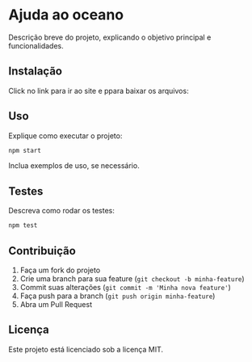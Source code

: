 # Ajuda ao oceano

Descrição breve do projeto, explicando o objetivo principal e funcionalidades.

## Instalação

Click no link para ir ao site e ppara baixar os arquivos:
<script>
```sh
git clone [https://github.com/seu-usuario/seu-repositorio.git](https://github.com/davvizinho16-glitch/traba2)
cd seu-repositorio
npm install
```
  </script>
## Uso

Explique como executar o projeto:

```sh
npm start
```

Inclua exemplos de uso, se necessário.

## Testes

Descreva como rodar os testes:

```sh
npm test
```

## Contribuição

1. Faça um fork do projeto
2. Crie uma branch para sua feature (`git checkout -b minha-feature`)
3. Commit suas alterações (`git commit -m 'Minha nova feature'`)
4. Faça push para a branch (`git push origin minha-feature`)
5. Abra um Pull Request

## Licença

Este projeto está licenciado sob a licença MIT.
